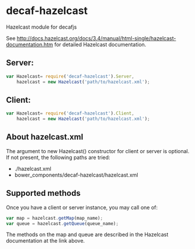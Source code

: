 # decaf-hazelcast
Hazelcast module for decafjs

See http://docs.hazelcast.org/docs/3.4/manual/html-single/hazelcast-documentation.htm for detailed Hazelcast documentation.

## Server:

```javascript
var Hazelcast= require('decaf-hazelcast').Server,
    hazelcast = new Hazelcast('path/to/hazelcast.xml');
```

## Client:

```javascript
var Hazelcast= require('decaf-hazelcast').Client,
    hazelcast = new Hazelcast('path/to/hazelcast.xml');
```

## About hazelcast.xml

The argument to new Hazelcast() constructor for client or server is optional.  If not present, the following paths are tried:

- ./hazelcast.xml
- bower_components/decaf-hazelcast/hazelcast.xml

## Supported methods

Once you have a client or server instance, you may call one of:

```javascript
var map = hazelcast.getMap(map_name);
var queue = hazelcast.getQueue(queue_name);
```

The methods on the map and queue are described in the Hazelcast documentation at the link above.



